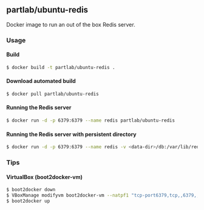 ## partlab/ubuntu-redis

Docker image to run an out of the box Redis server.

### Usage

#### Build

```bash
$ docker build -t partlab/ubuntu-redis .
```

#### Download automated build

```bash
$ docker pull partlab/ubuntu-redis
```

#### Running the Redis server

```bash
$ docker run -d -p 6379:6379 --name redis partlab/ubuntu-redis
```

#### Running the Redis server with persistent directory

```bash
$ docker run -d -p 6379:6379 --name redis -v <data-dir>/db:/var/lib/redis partlab/ubuntu-redis
```

### Tips

#### VirtualBox (boot2docker-vm)

```bash
$ boot2docker down
$ VBoxManage modifyvm boot2docker-vm --natpf1 "tcp-port6379,tcp,,6379,,6379"
$ boot2docker up
```
